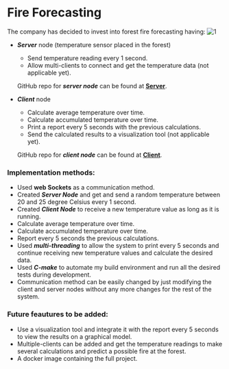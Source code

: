 
# Fire Forecasting

The company has decided to invest into forest fire forecasting having:
![1](https://user-images.githubusercontent.com/30760959/187175834-495c479f-c7ae-4330-a03c-9c2d2ccf262b.PNG)
- ***Server*** node (temperature sensor placed in the forest)
    - Send temperature reading every 1 second.
    - Allow multi-clients to connect and get the temperature data (not applicable yet).

    GitHub repo for ***server node*** can be found at **[Server](https://github.com/JosephSelim/fire-forecasting-server.git)**.

- ***Client*** node
     - Calculate average temperature over time.
     - Calculate accumulated temperature over time.
     - Print a report every 5 seconds with the previous calculations.
     - Send the calculated results to a visualization tool (not applicable yet). 

    GitHub repo for ***client node*** can be found at **[Client](https://github.com/JosephSelim/fire-forecasting.git)**.

### Implementation methods:

 - Used **web Sockets** as a communication method.
 - Created ***Server Node*** and get and send a random temperature between 20 and 25 degree Celsius every 1 second.
 - Created ***Client Node*** to receive a new temperature value as long as it is running.
 - Calculate average temperature over time.
 - Calculate accumulated temperature over time.
 - Report every 5 seconds the previous calculations.
 - Used ***multi-threading*** to allow the system to print every 5 seconds and continue receiving new temperature values and calculate the desired data.
 - Used ***C-make*** to automate my build environment and run all the desired tests during development.
 - Communication method can be easily changed by just modifying the client and server nodes without any more changes for the rest of the system.

### Future feautures to be added:

 - Use a visualization tool and integrate it with the report every 5 seconds to view the results on a graphical model.
 - Multiple-clients can be added and get the temperature readings to make several calculations and predict a possible fire at the forest.
 - A docker image containing the full project.

